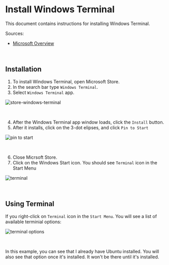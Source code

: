 # Install Windows Terminal

This document contains instructions for installing Windows Terminal. 

Sources: 

* [Microsoft Overview](https://docs.microsoft.com/en-us/windows/terminal/)

<br/>

## Installation

1. To install Windows Terminal, open Microsoft Store. 
2. In the search bar type `Windows Terminal`.
3. Select `Windows Terminal` app.

![store-windows-terminal](https://user-images.githubusercontent.com/516548/112906259-83379080-90b1-11eb-9405-bbf63c99fad3.png)

<br/>

4. After the Windows Terminal app window loads, click the `Install` button.
5. After it installs, click on the 3-dot elipses, and click `Pin to Start`

![pin to start](https://user-images.githubusercontent.com/516548/112906501-e295a080-90b1-11eb-824d-a24eb588add8.png)

<br/>

6. Close Micrsoft Store.
7. Click on the Windows Start icon. You should see `Terminal` icon in the Start Menu

![terminal](https://user-images.githubusercontent.com/516548/112906652-24bee200-90b2-11eb-852e-3bf285f7c9d5.png)

<br/>

## Using Terminal

If you right-click on `Terminal` icon in the `Start Menu`. You will see a list of available terminial options:

![terminal options](https://user-images.githubusercontent.com/516548/112906800-6bacd780-90b2-11eb-956c-bca8abee1805.png)

<br/>

In this example, you can see that I already have Ubuntu installed. You will also see that option once it's installed. It won't be there until it's installed. 
